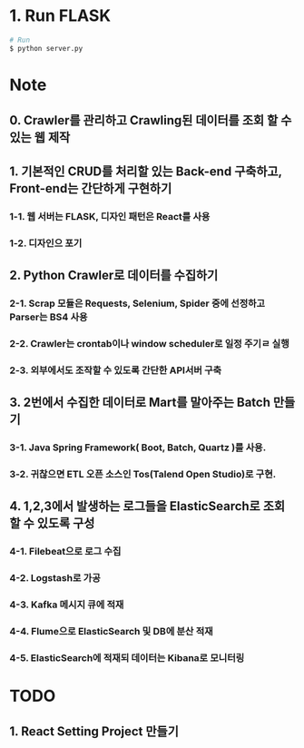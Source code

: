 # 1. Run FLASK
```bash
# Run
$ python server.py
```

# Note
## 0. Crawler를 관리하고 Crawling된 데이터를 조회 할 수 있는 웹 제작
## 1. 기본적인 CRUD를 처리할 있는 Back-end 구축하고, Front-end는 간단하게 구현하기
###  1-1. 웹 서버는 FLASK, 디자인 패턴은 React를 사용
###  1-2. 디자인으 포기
## 2. Python Crawler로 데이터를 수집하기
###  2-1. Scrap 모듈은 Requests, Selenium, Spider 중에 선정하고 Parser는 BS4 사용
###  2-2. Crawler는 crontab이나 window scheduler로 일정 주기ㄹ 실행
###  2-3. 외부에서도 조작할 수 있도록 간단한 API서버 구축
## 3. 2번에서 수집한 데이터로 Mart를 말아주는 Batch 만들기
###  3-1. Java Spring Framework( Boot, Batch, Quartz )를 사용.
###  3-2. 귀찮으면 ETL 오픈 소스인 Tos(Talend Open Studio)로 구현.
## 4. 1,2,3에서 발생하는 로그들을 ElasticSearch로 조회할 수 있도록 구성
###  4-1. Filebeat으로 로그 수집
###  4-2. Logstash로 가공
###  4-3. Kafka 메시지 큐에 적재
###  4-4. Flume으로 ElasticSearch 및 DB에 분산 적재
###  4-5. ElasticSearch에 적재되 데이터는 Kibana로 모니터링
  
# TODO
## 1. React Setting Project 만들기
